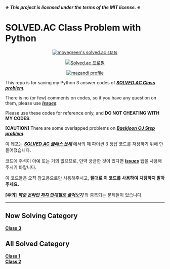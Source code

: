 
***※ This project is licensed under the terms of the MIT license. ※***

# SOLVED.AC Class Problem with Python

<div align = 'center'>
  
  [![movegreen's solved.ac stats](https://github-readme-solvedac.hyp3rflow.vercel.app/api/?handle=movegreen)](https://solved.ac/movegreen)
  
  [![Solved.ac 프로필](http://mazassumnida.wtf/api/v2/generate_badge?boj=movegreen)](https://solved.ac/movegreen)
  
  [![mazandi profile](http://mazandi.herokuapp.com/api?handle=movegreen&theme=warm)](https://solved.ac/movegreen)

</div>
  
This repo is for saving my Python 3 answer codes of [***SOLVED.AC Class problem***](https://solved.ac/class).

There is no (or few) comments on codes, so if you have any question on them, please use [***Issues***](https://github.com/WondooSeo/SOLVED_AC_Class_Problem_with_Python/issues).

Please use these codes for reference only, and **DO NOT CHEATING WITH MY CODES.**

**[CAUTION]** There are some overlapped problems on [***Baekjoon OJ Step problem***](https://github.com/WondooSeo/Baekjoon_OJ_Step_Problem_with_Python).

이 레포는 [***SOLVED.AC 클래스 문제***](https://solved.ac/class) 에서의 제 파이썬 3 정답 코드를 저장하기 위해 만들어졌습니다.

코드에 주석이 아예 또는 거의 없으므로, 만약 궁금한 것이 있다면 [***Issues***](https://github.com/WondooSeo/SOLVED_AC_Class_Problem_with_Python/issues) 탭을 사용해주시기 바랍니다.

이 코드들은 오직 참고용으로만 사용해주시고, **절대로 이 코드를 사용하여 치팅하지 말아주세요.**

**[주의]** [***백준 온라인 저지 단계별로 풀어보기***](https://github.com/WondooSeo/Baekjoon_OJ_Step_Problem_with_Python) 와 중복되는 문제들이 있습니다.

---

## Now Solving Category
**[Class 3](https://github.com/WondooSeo/SOLVED_AC_Class_Problem_with_Python/tree/main/Class%203) </br>**

## All Solved Category
**[Class 1](https://github.com/WondooSeo/SOLVED_AC_Class_Problem_with_Python/tree/main/Class%201) </br>**
**[Class 2](https://github.com/WondooSeo/SOLVED_AC_Class_Problem_with_Python/tree/main/Class%202) </br>**
